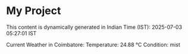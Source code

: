 # My Project

This content is dynamically generated in Indian Time (IST): 2025-07-03 05:27:01 IST


Current Weather in Coimbatore:
Temperature: 24.88 °C
Condition: mist
